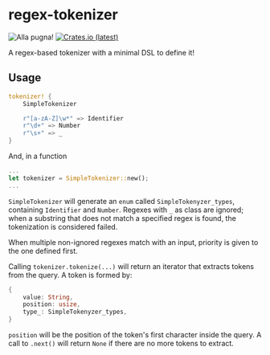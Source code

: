 # regex-tokenizer

![Alla pugna!](https://img.shields.io/badge/ALLA-PUGNA-F70808?style=for-the-badge)
[![Crates.io (latest)](https://img.shields.io/crates/dv/regex-tokenizer?label=CRATES.IO&style=for-the-badge)](https://crates.io/crates/regex-tokenizer)

A regex-based tokenizer with a minimal DSL to define it!

## Usage

```rust
tokenizer! {
    SimpleTokenizer

    r"[a-zA-Z]\w*" => Identifier
    r"\d+" => Number
    r"\s+" => _
}
```

And, in a function

```rust
...
let tokenizer = SimpleTokenizer::new();
...
```

`SimpleTokenizer` will generate an `enum` called `SimpleTokenyzer_types`, containing `Identifier` and `Number`. Regexes with `_` as class are ignored; when a substring that does not match a specified regex is found, the tokenization is considered failed.

When multiple non-ignored regexes match with an input, priority is given to the one defined first.

Calling `tokenizer.tokenize(...)` will return an iterator that extracts tokens from the query.
A token is formed by:

```rust
{
    value: String,
    position: usize,
    type_: SimpleTokenyzer_types,
}
```

`position` will be the position of the token's first character inside the query. A call to `.next()` will return `None` if there are no more tokens to extract.